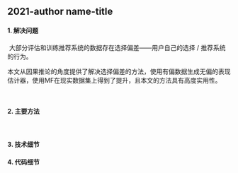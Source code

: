 ## 2021-author name-title

#### 1. 解决问题

​	大部分评估和训练推荐系统的数据存在选择偏差——用户自己的选择 / 推荐系统的行为。

​	本文从因果推论的角度提供了解决选择偏差的方法，使用有偏数据生成无偏的表现估计器，使用MF在现实数据集上得到了提升，且本文的方法具有高度实用性。

​	

#### 2. 主要方法

​	



#### 3. 技术细节





#### 4. 代码细节

​	